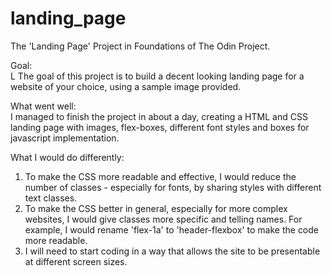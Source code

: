 # landing_page
The 'Landing Page' Project in Foundations of The Odin Project.

Goal: <br>L
The goal of this project is to build a decent looking landing page for a website of your choice, using a sample image provided.

What went well:<br>
I managed to finish the project in about a day, creating a HTML and CSS landing page with images, flex-boxes, different font styles and boxes for javascript implementation.

What I would do differently: 
1. To make the CSS more readable and effective, I would reduce the number of classes - especially for fonts, by sharing styles with different text classes.
2. To make the CSS better in general, especially for more complex websites, I would give classes more specific and telling names. For example, I would rename 'flex-1a' to 'header-flexbox' to make the code more readable.
3. I will need to start coding in a way that allows the site to be presentable at different screen sizes.